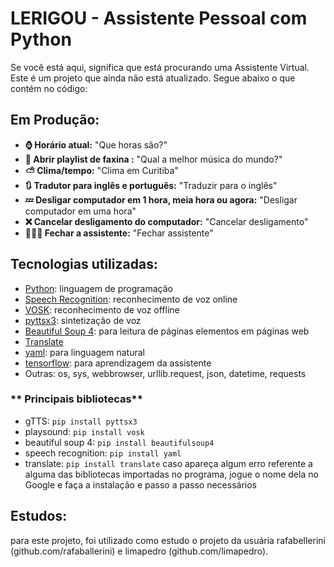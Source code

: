 # LERIGOU - Assistente Pessoal com Python

Se você está aqui, significa que está procurando uma Assistente Virtual. 
Este é um projeto que ainda não está atualizado. Segue abaixo o que contém no código:

## Em Produção:
* **⌚ Horário atual:** "Que horas são?"<br>
* **🧹 Abrir playlist de faxina :** "Qual a melhor música do mundo?"<br>
* **⛅ Clima/tempo:** "Clima em Curitiba"<br>
* **🔃 Tradutor para inglês e português:** "Traduzir para o inglês"<br>
* **💤 Desligar computador em 1 hora, meia hora ou agora:** "Desligar computador em uma hora"<br>
* **❌ Cancelar desligamento do computador:** "Cancelar desligamento"<br>
* **🙋🏽‍♀️ Fechar a assistente:** "Fechar assistente"

## Tecnologias utilizadas:

* [Python](https://www.python.org/): linguagem de programação
* [Speech Recognition](https://pypi.org/project/SpeechRecognition/): reconhecimento de voz online
* [VOSK](https://pypi.org/project/vosk/): reconhecimento de voz offline
* [pyttsx3](https://pypi.org/project/pyttsx3/): sintetização de voz
* [Beautiful Soup 4](https://pypi.org/project/beautifulsoup4/): para leitura de páginas elementos em páginas web
* [Translate](https://pypi.org/project/translate/)
* [yaml](https://pypi.org/project/yaml/): para linguagem natural
* [tensorflow](https://pypi.org/project/yaml/tensorflow): para aprendizagem da assistente 
* Outras: os, sys, webbrowser, urllib.request, json, datetime, requests

### ** Principais bibliotecas**

* gTTS: `pip install pyttsx3`
* playsound: `pip install vosk`
* beautiful soup 4: `pip install beautifulsoup4`
* speech recognition: `pip install yaml`
* translate: `pip install translate`
caso apareça algum erro referente a alguma das bibliotecas importadas no programa, jogue o nome dela no Google e faça a instalação e passo a passo necessários

## Estudos:

para este projeto, foi utilizado como estudo o projeto da usuária rafabellerini (github.com/rafaballerini) e limapedro (github.com/limapedro).
